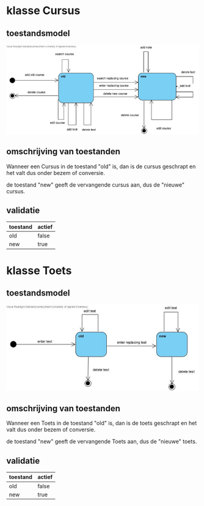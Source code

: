 # klasse Cursus

## toestandsmodel

![domeinmodel user story 1](/docs/fotos/Activity%20DiagramCursus.jpg)

## omschrijving van toestanden

Wanneer een Cursus in de toestand "old" is, dan is de cursus geschrapt en het valt dus onder bezem of conversie.

de toestand "new" geeft de vervangende cursus aan, dus de "nieuwe" cursus.


## validatie

| toestand | actief | 
| --- | --- |
| old | false | 
| new | true | 


# klasse Toets

## toestandsmodel

![domeinmodel user story 1](/docs/fotos/Activity%20Diagram2.jpg)

## omschrijving van toestanden

Wanneer een Toets in de toestand "old" is, dan is de toets geschrapt en het valt dus onder bezem of conversie.

de toestand "new" geeft de vervangende Toets aan, dus de "nieuwe" toets.


## validatie

| toestand | actief | 
| --- | --- |
| old | false | 
| new | true | 



